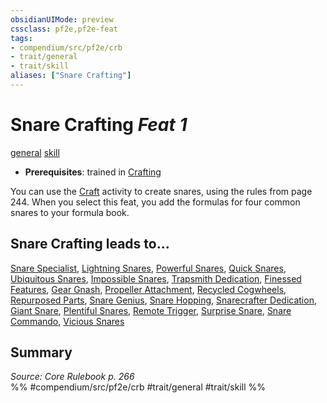 ```yaml
---
obsidianUIMode: preview
cssclass: pf2e,pf2e-feat
tags:
- compendium/src/pf2e/crb
- trait/general
- trait/skill
aliases: ["Snare Crafting"]
---
```

# Snare Crafting  *Feat 1*  
[general](../../Rules/traits/general.md)  [skill](../../Rules/traits/skill.md)  

- **Prerequisites**: trained in [Crafting](../skills.md#Crafting)

You can use the [Craft](../../Rules/actions/craft.md) activity to create snares, using the rules from page 244. When you select this feat, you add the formulas for four common snares to your formula book.

## Snare Crafting leads to...

[Snare Specialist](snare-specialist.md), [Lightning Snares](lightning-snares.md), [Powerful Snares](powerful-snares.md), [Quick Snares](quick-snares.md), [Ubiquitous Snares](ubiquitous-snares.md), [Impossible Snares](impossible-snares-apg.md), [Trapsmith Dedication](trapsmith-dedication-g-g.md), [Finessed Features](finessed-features-g-g.md), [Gear Gnash](gear-gnash-g-g.md), [Propeller Attachment](propeller-attachment-g-g.md), [Recycled Cogwheels](recycled-cogwheels-g-g.md), [Repurposed Parts](repurposed-parts-g-g.md), [Snare Genius](snare-genius-apg.md), [Snare Hopping](snare-hopping-apg.md), [Snarecrafter Dedication](snarecrafter-dedication-apg.md), [Giant Snare](giant-snare-apg.md), [Plentiful Snares](plentiful-snares-apg.md), [Remote Trigger](remote-trigger-apg.md), [Surprise Snare](surprise-snare-apg.md), [Snare Commando](snare-commando-loag.md), [Vicious Snares](vicious-snares-loag.md)

## Summary

*Source: Core Rulebook p. 266*  
%% #compendium/src/pf2e/crb #trait/general #trait/skill %%
